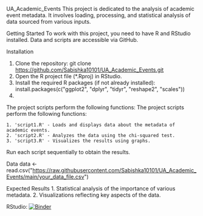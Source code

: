 UA_Academic_Events This project is dedicated to the analysis of academic event metadata. It involves loading, processing, and statistical analysis of data sourced from various inputs.

Getting Started
To work with this project, you need to have R and RStudio installed. Data and scripts are accessible via GitHub.

Installation
1. Clone the repository: git clone https://github.com/Sabishka10101/UA_Academic_Events.git
2. Open the R project file (*.Rproj) in RStudio.
3. Install the required R packages (if not already installed): install.packages(c("ggplot2", "dplyr", "tidyr", "reshape2", "scales"))
4. 
The project scripts perform the following functions:
The project scripts perform the following functions:

    1. 'script1.R' - Loads and displays data about the metadata of academic events.
    2. 'script2.R' - Analyzes the data using the chi-squared test.
    3. 'script3.R' - Visualizes the results using graphs.

Run each script sequentially to obtain the results.

Data
data <- read.csv("https://raw.githubusercontent.com/Sabishka10101/UA_Academic_Events/main/your_data_file.csv")

Expected Results
    1. Statistical analysis of the importance of various metadata.
    2. Visualizations reflecting key aspects of the data.

RStudio: [![Binder](https://mybinder.org/badge_logo.svg)](https://mybinder.org/v2/gh/Sabishka10101/UA_Academic_Events/main)
